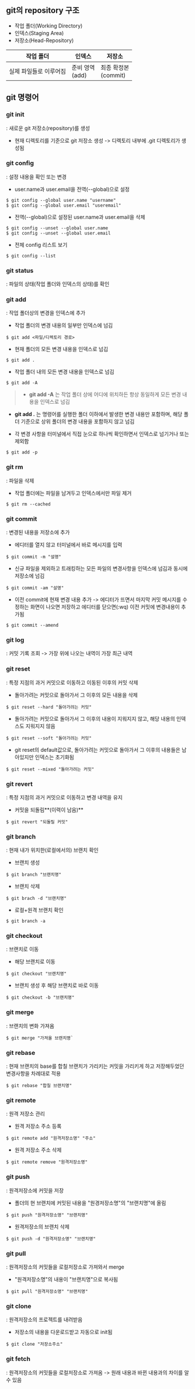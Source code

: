 ## git의 repository 구조
- 작업 폴더(Working Directory)
- 인덱스(Staging Area)
- 저장소(Head-Repository)

|작업 폴더|인덱스|저장소|
|------|------|------|
|실제 파일들로 이루어짐|준비 영역<br>(add)|최종 확정본<br>(commit)|

## git 명령어
### git init
: 새로운 git 저장소(repository)를 생성
- 현재 디렉토리를 기준으로 git 저장소 생성
  -> 디렉토리 내부에 .git 디렉토리가 생성됨

### git config
: 설정 내용을 확인 또는 변경
- user.name과 user.email을 전역(--global)으로 설정
```
$ git config --global user.name "username"
$ git config --global user.email "useremail"
```
- 전역(--global)으로 설정된 user.name과 user.email을 삭제
```
$ git config --unset --global user.name
$ git config --unset --global user.email
```
- 전체 config 리스트 보기
```
$ git config --list
```

### git status
: 파일의 상태(작업 폴더와 인덱스의 상태)를 확인

### git add
: 작업 폴더상의 변경을 인덱스에 추가
- 작업 폴더의 변경 내용의 일부만 인덱스에 넘김
```
$ git add <파일/디렉토리 경로>
```
- 현재 폴더의 모든 변경 내용을 인덱스로 넘김
```
$ git add .
```
- 작업 폴더 내의 모든 변경 내용을 인덱스로 넘김
```
$ git add -A
```
> - **git add -A** 는 작업 폴더 상에 어디에 위치하든 항상 동일하게 모든 변경 내용을 인덱스로 넘김
- **git add .** 는 명령어를 실행한 폴더 이하에서 발생한 변경 내용만 포함하며, 해당 폴더 기준으로 상위 폴더의 변경 내용을 포함하지 않고 넘김

- 각 변경 사항을 터미널에서 직접 눈으로 하나씩 확인하면서 인덱스로 넘기거나 또는 제외함
```
$ git add -p
```

### git rm
: 파일을 삭제
- 작업 폴더에는 파일을 남겨두고 인덱스에서만 파일 제거
```
$ git rm --cached
```

### git commit
: 변경된 내용을 저장소에 추가
- 에디터를 열지 않고 터미널에서 바로 메시지를 입력
```
$ git commit -m "설명"
```
- 신규 파일을 제외하고 트래킹하는 모든 파일의 변경사항을 인덱스에 넘김과 동시에 저장소에 넘김
```
$ git commit -am "설명"
```
- 이전 commit에 현재 변경 내용 추가
  -> 에디터가 뜨면서 마지막 커밋 메시지를 수정하는 화면이 나오면 저장하고 에디터를 닫으면(:wq) 이전 커밋에 변경내용이 추가됨
```
$ git commit --amend
```

### git log
: 커밋 기록 조회
-> 가장 위에 나오는 내역이 가장 최근 내역

### git reset
: 특정 지점의 과거 커밋으로 이동하고 이동된 이후의 커밋 삭제
- 돌아가려는 커밋으로 돌아가서 그 이후의 모든 내용을 삭제
```
$ git reset --hard "돌아가려는 커밋"
```
- 돌아가려는 커밋으로 돌아가서 그 이후의 내용이 지워지지 않고, 해당 내용의 인덱스도 지워지지 않음
```
$ git reset --soft "돌아가려는 커밋"
```
- git reset의 default값으로, 돌아가려는 커밋으로 돌아가서 그 이후의 내용들은 남아있지만 인덱스는 초기화됨
```
$ git reset --mixed "돌아가려는 커밋"
```

### git revert
: 특정 지점의 과거 커밋으로 이동하고 변경 내역을 유지
- 커밋을 되돌림**(이력이 남음)**
```
$ git revert "되돌릴 커밋"
```

### git branch
: 현재 내가 위치한(로컬에서의) 브랜치 확인
- 브랜치 생성
```
$ git branch "브랜치명"
```
- 브랜치 삭제
```
$ git brach -d "브랜치명"
```
- 로컬+원격 브랜치 확인
```
$ git branch -a
```

### git checkout
: 브랜치로 이동
- 해당 브랜치로 이동
```
$ git checkout "브랜치명"
```
- 브랜치 생성 후 해당 브랜치로 바로 이동
```
$ git checkout -b "브랜치명"
```

### git merge
: 브랜치의 변화 가져옴
```
$ git merge "가져올 브랜치명`
```


### git rebase
: 현재 브랜치의 base를 합칠 브랜치가 가리키는 커밋을 가리키게 하고 저장해두었던 변경사항을 차례대로 적용
```
$ git rebase "합칠 브랜치명"
```

### git remote
: 원격 저장소 관리
- 원격 저장소 주소 등록
```
$ git remote add "원격저장소명" "주소"
```
- 원격 저장소 주소 삭제
```
$ git remote remove "원격저장소명"
```

### git push
: 원격저장소에 커밋을 저장
- 폴더의 현 브랜치에 커밋된 내용을 "원경저장소명"의 "브랜치명"에 올림
```
$ git push "원격저장소명" "브랜치명"
```
- 원격저장소의 브랜치 삭제
```
$ git push -d "원격저장소명" "브랜치명"
```

### git pull
: 원격저장소의 커밋들을 로컬저장소로 가져와서 merge
- "원격저장소명"의 내용이 "브랜치명"으로 복사됨
```
$ git pull "원격저장소명" "브랜치명"
```

### git clone
: 원격저장소의 프로젝트를 내려받음
- 저장소의 내용을 다운로드받고 자동으로 init됨
```
$ git clone "저장소주소"
```

### git fetch
: 원격저장소의 커밋들을 로컬저장소로 가져옴
-> 원래 내용과 바뀐 내용과의 차이를 알 수 있음